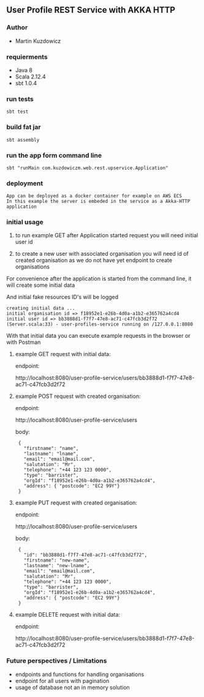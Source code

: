 ## User Profile REST Service with AKKA HTTP

### Author
- Martin Kuzdowicz

### requierments
- Java 8
- Scala 2.12.4
- sbt 1.0.4

### run tests

    sbt test
    
### build fat jar

    sbt assembly
    
### run the app form command line

    sbt "runMain com.kuzdowiczm.web.rest.upservice.Application"
    
### deployment

    App can be deployed as a docker container for example on AWS ECS
    In this example the server is embeded in the service as a Akka-HTTP application
    
### initial usage

1. to run example GET after Application started request you will need initial user id

2. to create a new user with associated organisation you will need id of created organisation as we do not have yet endpoint to create organisations

For convenience after the application is started from the command line, it will create some initial data

And initial fake resources ID's will be logged

    creating initial data ...
    initial organisation id => f18952e1-e26b-4d0a-a1b2-e365762a4cd4
    initial user id => bb3888d1-f7f7-47e8-ac71-c47fcb3d2f72
    (Server.scala:33) - user-profiles-service running on /127.0.0.1:8080
 
With that initial data you can execute example requests in the browser or with Postman
 
1. example GET request with initial data: 

    endpoint:
    
    http://localhost:8080/user-profile-service/users/bb3888d1-f7f7-47e8-ac71-c47fcb3d2f72
    
2. example POST request with created organisation:

    endpoint:
    
    http://localhost:8080/user-profile-service/users
    
    body:
    
        {
          "firstname": "name",
          "lastname": "lname",
          "email": "email@mail.com",
          "salutation": "Mr",
          "telephone": "+44 123 123 0000",
          "type": "barrister",
          "orgId": "f18952e1-e26b-4d0a-a1b2-e365762a4cd4",
          "address": { "postcode": "EC2 99Y"}
        }
    
3. example PUT request with created organisation:

    endpoint:
    
    http://localhost:8080/user-profile-service/users
    
    body:
    
        {
          "id": "bb3888d1-f7f7-47e8-ac71-c47fcb3d2f72",
          "firstname": "new-name",
          "lastname": "new-lname",
          "email": "email@mail.com",
          "salutation": "Mr",
          "telephone": "+44 123 123 0000",
          "type": "barrister",
          "orgId": "f18952e1-e26b-4d0a-a1b2-e365762a4cd4",
          "address": { "postcode": "EC2 99Y"}
        }

4. example DELETE request with initial data:

    endpoint:
    
    http://localhost:8080/user-profile-service/users/bb3888d1-f7f7-47e8-ac71-c47fcb3d2f72

    
### Future perspectives / Limitations

- endpoints and functions for handling organisations
- endpoint for all users with pagination
- usage of database not an in memory solution
